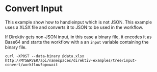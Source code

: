 # Convert Input

This example show how to handleinput which is not JSON. This example uses a XLSX file and converts it to JSON to be used in the workflow. 

If Direktiv gets non-JSON input, in this case a binary file, it encodes it as Base64 and starts the workflow with a an `input` variable containing the binary file. 


```console
curl -XPOST --data-binary @data.xlsx http://MYSERVER/api/namespaces/direktiv-examples/tree/input-convert/workflow?op=wait
```